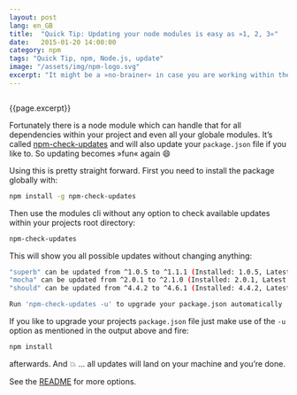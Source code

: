 ```yaml
---
layout: post
lang: en_GB
title:  "Quick Tip: Updating your node modules is easy as »1, 2, 3«"
date:   2015-01-20 14:00:00
category: npm
tags: "Quick Tip, npm, Node.js, update"
image: "/assets/img/npm-logo.svg"
excerpt: "It might be a »no-brainer« in case you are working within the Node.js environment for a while. But I used to ask myself how to figure out if there are updates to my dependencies / devDependencies which are beyond the patch-level updates which are »automatically« installed via the definition within my `package.json`. Because I don’t like to check possible updates separately for every module I’m using in my project."
---
```


<div class="float-container">
    <img src="{{page.image}}" alt="" class="float-left">
    <div>
        <p>
          {{page.excerpt}}
        </p>
    </div>
</div>

Fortunately there is a node module which can handle that for all dependencies within your project and even all your globale modules. It’s called [npm-check-updates](https://www.npmjs.com/package/npm-check-updates) and will also update your `package.json` file if you like to. So updating becomes »fun« again :smile:

Using this is pretty straight forward. First you need to install the package globally with:

```bash
npm install -g npm-check-updates
```

Then use the modules cli without any option to check available updates within your projects root directory:

```bash
npm-check-updates
```

This will show you all possible updates without changing anything:

```bash
"superb" can be updated from ^1.0.5 to ^1.1.1 (Installed: 1.0.5, Latest: 1.1.1)
"mocha" can be updated from ^2.0.1 to ^2.1.0 (Installed: 2.0.1, Latest: 2.1.0)
"should" can be updated from ^4.4.2 to ^4.6.1 (Installed: 4.4.2, Latest: 4.6.1)

Run 'npm-check-updates -u' to upgrade your package.json automatically
```

If you like to upgrade your projects `package.json` file just make use of the `-u` option as mentioned in the output above and fire:

```bash
npm install
```

afterwards. And :boom: … all updates will land on your machine and you’re done.

See the [README](https://www.npmjs.com/package/npm-check-updates) for more options.
